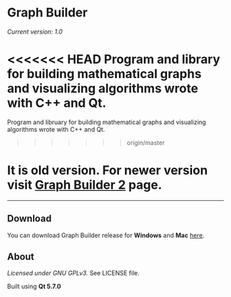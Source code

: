 # Graph Builder
*Current version: 1.0* 

<<<<<<< HEAD
Program and library for building mathematical graphs and visualizing algorithms wrote with C++ and Qt.
=======
Program and libruary for building mathematical graphs and visualizing algorithms wrote with C++ and Qt.
>>>>>>> origin/master

# It is old version. For newer version visit [Graph Builder 2](https://github.com/Oakware/Graph-Builder-2) page.

***********

## Download
You can download Graph Builder release for **Windows** and **Mac** [here](https://drive.google.com/folderview?id=0B_6lHTRnZzjAR0t3c1Z1bUZuWEE&usp=sharing).

## About
*Licensed under GNU GPLv3.* See LICENSE file.

Built using **Qt 5.7.0**
